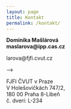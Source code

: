 ```yaml
---
layout: page
title: Kontakt
permalink: /kontakt/
---
```

<!--
<b>Dominika Mašlárová</b>

<b>maslarova@ipp.cas.cz</b><br /> 
Ústav fyziky plazmatu AV ČR, v. v. i. <br />Za Slovankou 1782/3 <br /> 
182 00 Praha 8 <br /> 

<b>masladom@fjfi.cvut.cz</b> <br /> 
FJFI ČVUT v Praze <br /> 
V Holešovičkách 747/2, <br /> 
180 00 Praha 8-Libeň <br /> 
č. dverí: L-234 <br /> 


---
layout: page
title: Kontakt2
permalink: /kontakt2/
---
<b>Dominika Mašlárová</b>
<!--<b>maslarova@ipp.cas.cz</b><br />
Ústav fyziky plazmatu AV ČR, v. v. i. <br />Za Slovankou 1782/3 <br />
182 00 Praha 8 <br />
-->

<b>Dominika Mašlárová<br />
mas<!-- sdfjsdhfkjydjoK59@s -->larova<!-- 49928Lk@:s -->@<!-- sdfjsdhfkjypcs -->ipp.c<!-- sdfjsdhfkjypcs -->as.cz<br /> </b>

<!--
dominika.mas<!-- sdfjsdhfkjydjoK59@s -->larova<!-- 49928Lk@:s -->@<!-- sdfjsdhfkjypcs -->fjfi.c<!-- sdfjsdhfkjypcs -->vut.cz<br /> </b>
-->

FJFI ČVUT v Praze <br />
V Holešovičkách 747/2, <br />
180 00 Praha 8-Libeň <br />
č. dverí: L-234 <br />

